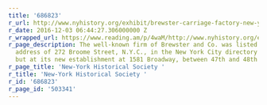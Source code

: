 ```yaml
---
title: '686823'
r_url: http://www.nyhistory.org/exhibit/brewster-carriage-factory-new-york-city
r_date: 2016-12-03 06:44:27.306000000 Z
r_wrapped_url: https://www.reading.am/p/4waM/http://www.nyhistory.org/exhibit/brewster-carriage-factory-new-york-city
r_page_description: The well-known firm of Brewster and Co. was listed at its old
  address of 272 Broome Street, N.Y.C., in the New York City directory for 1873-1874,
  but at its new establishment at 1581 Broadway, between 47th and 48th streets, in...
r_page_title: 'New-York Historical Society '
r_title: 'New-York Historical Society '
r_id: '686823'
r_page_id: '503341'
---
```


